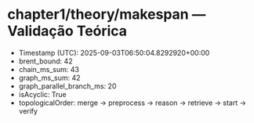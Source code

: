 # chapter1/theory/makespan — Validação Teórica

- Timestamp (UTC): 2025-09-03T06:50:04.8292920+00:00
- brent_bound: 42
- chain_ms_sum: 43
- graph_ms_sum: 42
- graph_parallel_branch_ms: 20
- isAcyclic: True
- topologicalOrder: merge -> preprocess -> reason -> retrieve -> start -> verify
